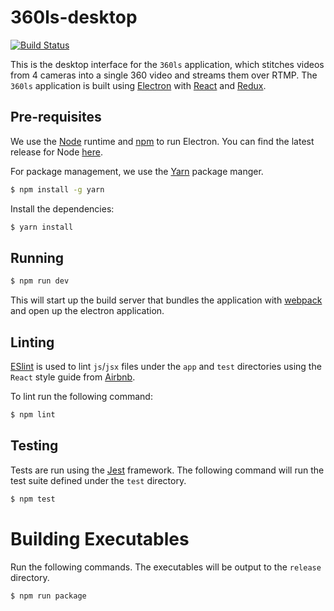 # 360ls-desktop

[![Build Status](https://travis-ci.org/360ls/desktop.svg?branch=master)](https://travis-ci.org/360ls/desktop)

This is the desktop interface for the `360ls` application,
which stitches videos from 4 cameras into a single 360
video and streams them over RTMP. The `360ls` application is built
using [Electron](http://electron.atom.io/apps/) with
[React](https://facebook.github.io/react/) and [Redux](http://redux.js.org/).

## Pre-requisites

We use the [Node](https://nodejs.org/en/) runtime and [npm](https://www.npmjs.com/)
to run Electron. You can find the latest release for Node [here](https://nodejs.org/en/download/).

For package management, we use the [Yarn](https://yarnpkg.com/) package manger.
```bash
$ npm install -g yarn
```

Install the dependencies:

```bash
$ yarn install
```

## Running

```bash
$ npm run dev
```

This will start up the build server that bundles the application
with [webpack](https://webpack.github.io/) and open up the
electron application.


## Linting

[ESlint](http://eslint.org/) is used to lint `js`/`jsx` files under the
`app` and `test` directories using the `React` style guide from
[Airbnb](https://github.com/airbnb/javascript/blob/master/react/README.md).

To lint run the following command:

```bash
$ npm lint
```

## Testing

Tests are run using the [Jest](https://facebook.github.io/jest/) framework.
The following command will run the test suite defined under the `test`
directory.

```bash
$ npm test
```

# Building Executables

Run the following commands. The executables will be output to the `release` directory.

```bash
$ npm run package
```
